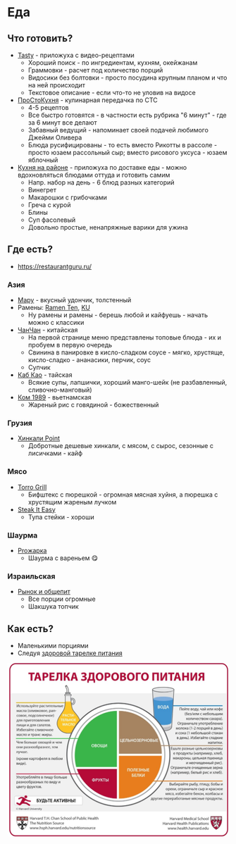 # Еда

## Что готовить?

- [Tasty](https://tasty.co/) - приложуха с видео-рецептами
    - Хороший поиск - по ингредиентам, кухням, окейжанам
    - Граммовки - расчет под количество порций
    - Видосики без болтовки - просто посудина крупным планом и что на ней происходит
    - Текстовое описание - если что-то не уловив на видосе
- [ПроСтоКухня](https://www.youtube.com/c/ПроСтокухняСТС) - кулинарная передачка по СТС
    - 4-5 рецептов
    - Все быстро готовятся - в частности есть рубрика "6 минут" - где за 6 минут все делают
    - Забавный ведущий - напоминает своей подачей любимого Джейми Оливера
    - Блюда русифицированы - то есть вместо Рикотты в рассоле - просто юзаем рассольный сыр; вместо рисового уксуса -
      юзаем яблочный
- [Кухня на районе](https://localkitchen.ru/) - приложуха по доставке еды - можно вдохновляться блюдами оттуда и
  готовить самим
    - Напр. набор на день - 6 блюд разных категорий
    - Винегрет
    - Макарошки с грибочками
    - Греча с курой
    - Блины
    - Суп фасолевый
    - Довольно простые, ненапряжные варики для ужина

## Где есть?

- https://restaurantguru.ru/

### Азия

- [Мару](https://itadaki.ru/) - вкусный удончик, толстенный
- Рамены: [Ramen Ten](https://ramenten.ru/), [KU](https://kuramen.ru/)
    - Ну рамены и рамены - берешь любой и кайфуешь - начать можно с классики
- [ЧанЧан](https://yandex.ru/maps/-/CCURfGvNgD) - китайская
    - На первой странице меню представлены топовые блюда - их и пробуем в первую очередь
    - Свинина в панировке в кисло-сладком соусе - мягко, хрустяще, кисло-сладко - ананасики, перчик, соус
    - Супчик
- [Каб Као](https://yandex.ru/maps/-/CCURfGvocA) - тайская
    - Всякие супы, лапшички, хороший манго-шейк (не разбавленный, сливочно-манговый)
- [Ком 1989](https://yandex.ru/maps/-/CCURfGUwLB) - вьетнамская
    - Жареный рис с говядиной - божественный

### Грузия

- [Хинкали Point](https://yandex.ru/maps/-/CCURfGvphB)
    - Добротные дешевые хинкали, с мясом, с сырос, сезонные с
      лисичками - кайф

### Мясо

- [Torro Grill](https://yandex.ru/maps/-/CCURfGf-GB)
    - Бифштекс с пюрешкой - огромная мясная хуйня, а пюрешка с хрустящим жареным лучком
- [Steak It Easy](https://yandex.ru/maps/-/CCURfGfspA)
    - Тупа стейки - хороши

### Шаурма

- [Proжарка](https://yandex.ru/maps/-/CCURfGaAWC)
    - Шаурма с вареньем 😋

### Израильская

- [Рынок и общепит](https://yandex.ru/maps/-/CCURfGCRwC)
    - Все порции огромные
    - Шакшука топчик

## Как есть?

- Маленькими порциями
- Следуя [здоровой тарелке питания](https://www.hsph.harvard.edu/nutritionsource/healthy-eating-plate/translations/russian/)

![Здоровая тарелка питания](Здоровая_тарелка_питания.png)

